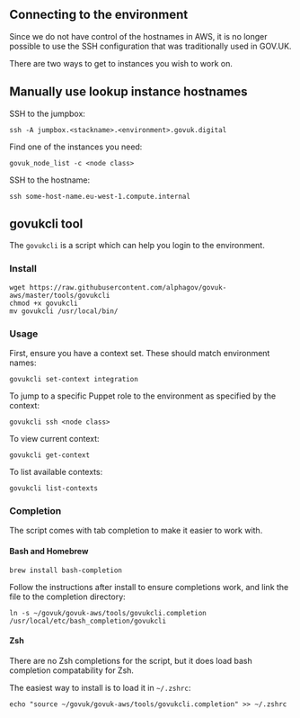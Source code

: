 ## Connecting to the environment

Since we do not have control of the hostnames in AWS, it is no longer possible to
use the SSH configuration that was traditionally used in GOV.UK.

There are two ways to get to instances you wish to work on.

## Manually use lookup instance hostnames

SSH to the jumpbox:

`ssh -A jumpbox.<stackname>.<environment>.govuk.digital`

Find one of the instances you need:

`govuk_node_list -c <node class>`

SSH to the hostname:

`ssh some-host-name.eu-west-1.compute.internal`

## govukcli tool

The `govukcli` is a script which can help you login to the environment.

### Install

```
wget https://raw.githubusercontent.com/alphagov/govuk-aws/master/tools/govukcli
chmod +x govukcli
mv govukcli /usr/local/bin/
```

### Usage

First, ensure you have a context set. These should match environment names:

`govukcli set-context integration`

To jump to a specific Puppet role to the environment as specified by the context:

`govukcli ssh <node class>`

To view current context:

`govukcli get-context`

To list available contexts:

`govukcli list-contexts`

### Completion

The script comes with tab completion to make it easier to work with.

#### Bash and Homebrew

`brew install bash-completion`

Follow the instructions after install to ensure completions work, and link the file
to the completion directory:

`ln -s ~/govuk/govuk-aws/tools/govukcli.completion /usr/local/etc/bash_completion/govukcli`

#### Zsh

There are no Zsh completions for the script, but it does load bash completion compatability
for Zsh.

The easiest way to install is to load it in `~/.zshrc`:

`echo "source ~/govuk/govuk-aws/tools/govukcli.completion" >> ~/.zshrc`
